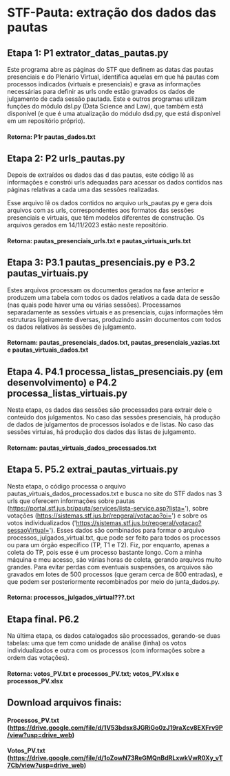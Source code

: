 # STF-Pauta: extração dos dados das pautas

## Etapa 1: P1 extrator_datas_pautas.py

Este programa abre as páginas do STF que definem as datas das pautas presenciais e do Plenário Virtual, identifica aquelas em que há pautas com processos indicados (virtuais e presenciais) e grava as informações necessárias para definir as urls onde estão gravados os dados de julgamento de cada sessão pautada.
Este e outros programas utilizam funções do módulo dsl.py (Data Science and Law), que também está disponível (e que é uma atualização do módulo dsd.py, que está disponível em um repositório próprio).
#### Retorna: P1r pautas_dados.txt

## Etapa 2: P2 urls_pautas.py

Depois de extraídos os dados das d das pautas, este código lê as informações e constrói urls adequadas para acessar os dados contidos nas páginas relativas a cada uma das sessões realizadas.

Esse arquivo lê os dados contidos no arquivo urls_pautas.py e gera dois arquivos com as urls, correspondentes aos formatos das sessões presenciais e virtuais, que têm modelos diferentes de construção.
Os arquivos gerados em 14/11/2023 estão neste repositório.
#### Retorna: pautas_presenciais_urls.txt e pautas_virtuais_urls.txt

## Etapa 3: P3.1 pautas_presenciais.py e P3.2 pautas_virtuais.py
Estes arquivos processam os documentos gerados na fase anterior e produzem uma tabela com todos os dados relativos a cada data de sessão (nas quais pode haver uma ou várias sessões).
Processamos separadamente as sessões virtuais e as presenciais, cujas informações têm estruturas ligeiramente diversas, produzindo assim documentos com todos os dados relativos às sessões de julgamento.
#### Retornam: pautas_presenciais_dados.txt, pautas_presenciais_vazias.txt e pautas_virtuais_dados.txt

## Etapa 4. P4.1 processa_listas_presenciais.py (em desenvolvimento) e P4.2 processa_listas_virtuais.py
Nesta etapa, os dados das sessões são processados para extrair dele o conteúdo dos julgamentos.
No caso das sessões presenciais, há produção de dados de julgamentos de processos isolados e de listas.
No caso das sessões virtuias, há produção dos dados das listas de julgamento.
#### Retornam: pautas_virtuais_dados_processados.txt

## Etapa 5. P5.2 extrai_pautas_virtuais.py
Nesta etapa, o código processa o arquivo pautas_virtuais_dados_processados.txt e busca no site do STF dados nas 3 urls que oferecem informações sobre pautas (https://portal.stf.jus.br/pauta/services/lista-service.asp?lista='), sobre votações (https://sistemas.stf.jus.br/repgeral/votacao?oi=') e sobre os votos individualizados ('https://sistemas.stf.jus.br/repgeral/votacao?sessaoVirtual=').
Esses dados são combinados para formar o arquivo processos_julgados_virtual.txt, que pode ser feito para todos os processos ou para um órgão específico (TP, T1 e T2).
Fiz, por enquanto, apenas a coleta do TP, pois esse é um processo bastante longo. Com a minha máquina e meu acesso, sáo várias horas de coleta, gerando arquivos muito grandes. Para evitar perdas com eventuais suspensões, os arquivos são gravados em lotes de 500 processos (que geram cerca de 800 entradas), e que podem ser posteriormente recombinados por meio do junta_dados.py.
#### Retorna: processos_julgados_virtual???.txt

## Etapa final. P6.2
Na última etapa, os dados catalogados são processados, gerando-se duas tabelas: uma que tem como unidade de análise (linha) os votos individualizados e outra com os processos (com informações sobre a ordem das votações).
#### Retorna: votos_PV.txt e processos_PV.txt; votos_PV.xlsx e processos_PV.xlsx

## Download arquivos finais: 
#### Processos_PV.txt (https://drive.google.com/file/d/1V53bdsx8JGRiGo0zJ19raXcv8EXFrv9P/view?usp=drive_web)                                             
#### Votos_PV.txt (https://drive.google.com/file/d/1oZowN73ReGMQnBdRLxwkVwR0Xy_vT7Cb/view?usp=drive_web)
